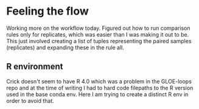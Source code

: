 # Feeling the flow

Working more on the workflow today. Figured out how to run comparison
rules only for replicates, which was easier than I was making it out to be. This
just involved creating a list of tuples representing the paired samples (replicates)
and expanding these in the rule all. 

## R environment

Crick doesn't seem to have R 4.0 which was a problem in the GLOE-loops
repo and at the time of writing I had to hard code filepaths to the R
version used in the base conda env. Here I am trying to create a
distinct R env in order to avoid that. 

